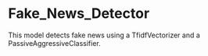 # Fake_News_Detector
 This model detects fake news using a TfidfVectorizer and a PassiveAggressiveClassifier.
